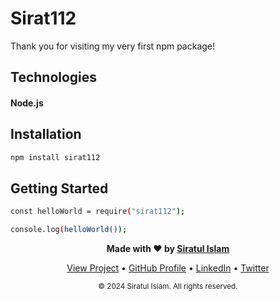 # Sirat112

Thank you for visiting my very first npm package!

## Technologies
#### Node.js

## Installation

```bash
npm install sirat112
```


## Getting Started

```bash
const helloWorld = require("sirat112");

console.log(helloWorld());
```


<p align="center">
<b>Made with ❤️ by   <a href="https://github.com/Siratul804">  Siratul Islam </a> </b> 
</p>

<p align="center">
  <a href="https://github.com/Siratul804?tab=repositories">View Project</a> •
  <a href="https://github.com/Siratul804">GitHub Profile</a> •
  <a href="https://www.linkedin.com/in/siratulislam/">LinkedIn</a> •
  <a href="https://x.com/Siratul074">Twitter</a>
</p>

<p align="center">
  <small>© 2024 Siratul Islam. All rights reserved.</small>
</p>
